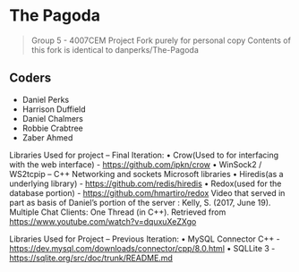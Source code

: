 # The Pagoda
> Group 5 - 4007CEM Project
Fork purely for personal copy 
Contents of this fork is identical to danperks/The-Pagoda

## Coders
- Daniel Perks
- Harrison Duffield
- Daniel Chalmers
- Robbie Crabtree
- Zaber Ahmed

Libraries Used for project – Final Iteration:
•	Crow(Used to for interfacing with the web interface) - https://github.com/ipkn/crow
•	WinSock2 / WS2tcpip – C++ Networking and sockets Microsoft libraries
•	Hiredis(as a underlying library) - https://github.com/redis/hiredis
•	Redox(used for the database portion) - https://github.com/hmartiro/redox
Video that served in part as basis of Daniel’s portion of the server :  Kelly, S. (2017, June 19). Multiple Chat Clients: One Thread (in C++). Retrieved from https://www.youtube.com/watch?v=dquxuXeZXgo

Libraries Used for Project – Previous Iteration:
•	MySQL Connector C++ - https://dev.mysql.com/downloads/connector/cpp/8.0.html
•	SQLLite 3 - https://sqlite.org/src/doc/trunk/README.md
